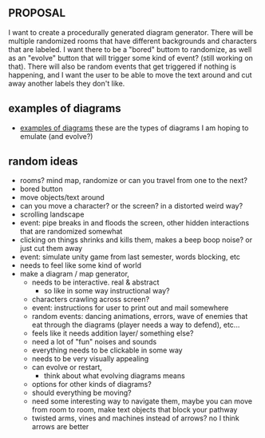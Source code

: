 ## PROPOSAL

I want to create a procedurally generated diagram generator. There will be multiple randomized rooms that have different backgrounds and characters that are labeled. I want there to be a "bored" buttom to randomize, as well as an "evolve" button that will trigger some kind of event? (still working on that). There will also be random events that get triggered if nothing is happening, and I want the user to be able to move the text around and cut away another labels they don't like. 

## examples of diagrams

- [examples of diagrams](https://chrisdivincenzo.github.io/Thesis/diagrams.html) these are the types of diagrams I am hoping to emulate (and evolve?)

## random ideas
- rooms? mind map, randomize or can you travel from one to the next?
- bored button
- move objects/text around
- can you move a character? or the screen? in a distorted weird way?
- scrolling landscape
- event: pipe breaks in and floods the screen, other hidden interactions that are randomized somewhat
- clicking on things shrinks and kills them, makes a beep boop noise? or just cut them away
- event: simulate unity game from last semester, words blocking, etc
- needs to feel like some kind of world
- make a diagram / map generator,
	- needs to be interactive. real & abstract
		- so like in some way instructional way?
    - characters crawling across screen?
    - event: instructions for user to print out and mail somewhere
    - random events: dancing animations, errors, wave of enemies that eat through the diagrams (player needs a way to defend), etc... 
    - feels like it needs addition layer/ something else?
    - need a lot of "fun" noises and sounds
    - everything needs to be clickable in some way
    - needs to be very visually appealing
    - can evolve or restart, 
    	- think about what evolving diagrams means
    - options for other kinds of diagrams?
    - should everything be moving?
    - need some interesting way to navigate them, maybe you can move from room to room, make text objects that block your pathway
    - twisted arms, vines and machines instead of arrows? no I think arrows are better